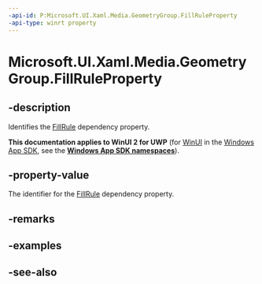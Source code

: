 ```yaml
---
-api-id: P:Microsoft.UI.Xaml.Media.GeometryGroup.FillRuleProperty
-api-type: winrt property
---
```


<!-- Property syntax
public Windows.UI.Xaml.DependencyProperty FillRuleProperty { get; }
-->

# Microsoft.UI.Xaml.Media.GeometryGroup.FillRuleProperty

## -description
Identifies the [FillRule](geometrygroup_fillrule.md) dependency property.

**This documentation applies to WinUI 2 for UWP** (for [WinUI](/windows/apps/winui/winui3/) in the [Windows App SDK](/windows/apps/windows-app-sdk/), see the **[Windows App SDK namespaces](/windows/windows-app-sdk/api/winrt/)**).

## -property-value
The identifier for the [FillRule](geometrygroup_fillrule.md) dependency property.

## -remarks

## -examples

## -see-also

